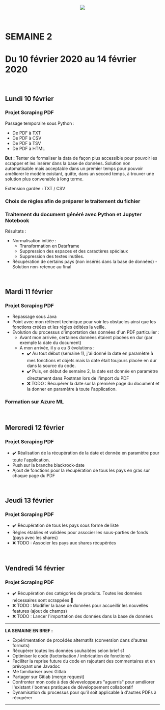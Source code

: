 <p align="center"><img src="https://zupimages.net/up/20/06/pd6r.png"></p>
<br/>

# SEMAINE 2
# Du 10 février 2020 au 14 février 2020
<br/>

## Lundi 10 février

### Projet Scraping PDF
Passage temporaire sous Python :
* De PDF à TXT
* De PDF à CSV
* De PDF à TSV
* De PDF à HTML

**But :** Tenter de formaliser la data de façon plus accessible pour pouvoir les scrapper et les insérer dans la base de données. Solution non automatisable mais acceptable dans un premier temps pour pouvoir améliorer le modèle existant, quitte, dans un second temps, à trouver une solution plus convenable à long terme.

Extension gardée : TXT / CSV

### Choix de règles afin de préparer le traitement du fichier

### Traitement du document généré avec Python et Jupyter Notebook
Résultats : 
* Normalisation initiée : 
    * Transformation en Dataframe
    * Suppression des espaces et des caractères spéciaux  
    * Suppression des textes inutiles.
* Récupération de certains pays (non insérés dans la base de données) - Solution non-retenue au final
<br/>

## Mardi 11 février

### Projet Scraping PDF
* Repassage sous Java
* Point avec mon référent technique pour voir les obstacles ainsi que les fonctions créées et les règles éditées la veille. 
* Évolution du processus d'importation des données d'un PDF particulier : 
    * Avant mon arrivée, certaines données étaient placées en dur (par exemple la date du document)
    * A mon arrivée, il y a eu 3 évolutions : 
        * :heavy_check_mark: Au tout début (semaine 1), j'ai donné la date en paramètre à mes fonctions et objets mais la date était toujours placée en dur dans la source du code. 
        * :heavy_check_mark: Puis, en début de semaine 2, la date est donnée en paramètre directement dans Postman lors de l'import du PDF 
        * :x: TODO : Récupérer la date sur la première page du document et la donner en paramètre à toute l'application.

### Formation sur Azure ML
<br/>

## Mercredi 12 février

### Projet Scraping PDF
* :heavy_check_mark: Réalisation de la récupération de la date et donnée en paramètre pour toute l'application.
* Push sur la branche blackrock-date
* Ajout de fonctions pour la récupération de tous les pays en gras sur chaque page du PDF
<br/>

## Jeudi 13 février

### Projet Scraping PDF
* :heavy_check_mark: Récupération de tous les pays sous forme de liste
* Règles établies et validées pour associer les sous-parties de fonds (pays avec les shares)
* :x: TODO : Associer les pays aux shares récupérées
<br/>

## Vendredi 14 février

### Projet Scraping PDF
* :heavy_check_mark: Récupération des catégories de produits. Toutes les données nécessaires sont scrappées :muscle:
* :x: TODO : Modifier la base de données pour accueillir les nouvelles features (ajout de champs) 
* :x: TODO : Lancer l'importation des données dans la base de données



---------------------------------

**LA SEMAINE EN BREF :** 
- Expérimentation de procédés alternatifs (conversion dans d'autres formats)
- Récupérer toutes les données souhaitées selon brief s1
- Optimiser le code (factorisation / imbrication de fonctions)
- Faciliter la reprise future du code en rajoutant des commentaires et en prévoyant une Javadoc
- Me familiariser avec Gitlab
- Partager sur Gitlab (merge request)
- Confronter mon code à des déveveloppeurs "aguerris" pour améliorer l'existant / bonnes pratiques de développement collaboratif
- Dynamisation du processus pour qu'il soit applicable à d'autres PDFs à récupérer

---------------------------------

